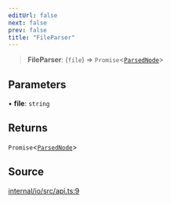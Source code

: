 ```yaml
---
editUrl: false
next: false
prev: false
title: "FileParser"
---
```


> **FileParser**: (`file`) => `Promise`\<[`ParsedNode`](ParsedNode.md)\>

## Parameters

• **file**: `string`

## Returns

`Promise`\<[`ParsedNode`](ParsedNode.md)\>

## Source

[internal/io/src/api.ts:9](https://github.com/nodenogg-in/alpha-p2p/blob/1896b55/internal/io/src/api.ts#L9)
